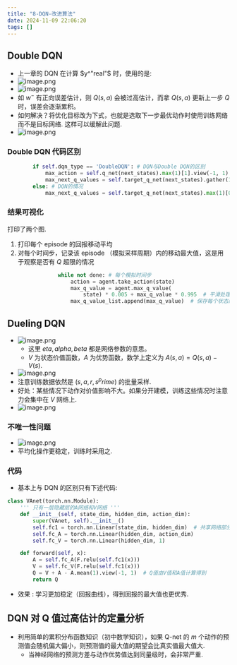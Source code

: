 ```yaml
---
title: "8-DQN-改进算法"
date: 2024-11-09 22:06:20
tags: []
---
```

## Double DQN

- 上一章的 DQN 在计算 $y^"real"$ 时，使用的是:
- ![image.png](https://how-to-1258460161.cos.ap-shanghai.myqcloud.com/how-to/20241111174501.webp)
- ![image.png](https://how-to-1258460161.cos.ap-shanghai.myqcloud.com/how-to/20241111174533.webp)
- 如 $w^-$ 有正向误差估计，则 $Q(s, a)$ 会被过高估计，而拿 $Q(s, a)$ 更新上一步 $Q$ 时，误差会逐渐累积。
- 如何解决？将优化目标改为下式，也就是选取下一步最优动作时使用训练网络而不是目标网络. 这样可以缓解此问题.
- ![image.png](https://how-to-1258460161.cos.ap-shanghai.myqcloud.com/how-to/20241111174812.webp)

### Double DQN 代码区别

```python
        if self.dqn_type == 'DoubleDQN': # DQN与Double DQN的区别
            max_action = self.q_net(next_states).max(1)[1].view(-1, 1)
            max_next_q_values = self.target_q_net(next_states).gather(1, max_action)
        else: # DQN的情况
            max_next_q_values = self.target_q_net(next_states).max(1)[0].view(-1, 1)
```

### 结果可视化

打印了两个图.

1. 打印每个 episode 的回报移动平均
2. 对每个时间步，记录该 episode （模拟采样周期）内的移动最大值，这是用于观察是否有 $Q$ 超限的情况

```python
                while not done: # 每个模拟时间步
                    action = agent.take_action(state)
                    max_q_value = agent.max_q_value(
                        state) * 0.005 + max_q_value * 0.995  # 平滑处理
                    max_q_value_list.append(max_q_value)  # 保存每个状态的最大Q值
```

## Dueling DQN

- ![image.png](https://how-to-1258460161.cos.ap-shanghai.myqcloud.com/how-to/20241111175114.webp)
    - 这里 $eta, alpha, beta$ 都是网络参数的意思。
    - $V$ 为状态价值函数，$A$ 为优势函数，数学上定义为 $A(s, a) = Q(s, a) - V(s)$.
- ![image.png](https://how-to-1258460161.cos.ap-shanghai.myqcloud.com/how-to/20241111175147.webp)
- 注意训练数据依然是 $(s, a, r, s^prime)$ 的批量采样.
- 好处：某些情况下动作对价值影响不大。如果分开建模，训练这些情况时注意力会集中在 $V$ 网络上.
- ![image.png](https://how-to-1258460161.cos.ap-shanghai.myqcloud.com/how-to/20241111175527.webp)

### 不唯一性问题

- ![image.png](https://how-to-1258460161.cos.ap-shanghai.myqcloud.com/how-to/20241111175627.webp)
- 平均化操作更稳定，训练时采用之.

### 代码

- 基本上与 DQN 的区别只有下述代码:

```python
class VAnet(torch.nn.Module):
    ''' 只有一层隐藏层的A网络和V网络 '''
    def __init__(self, state_dim, hidden_dim, action_dim):
        super(VAnet, self).__init__()
        self.fc1 = torch.nn.Linear(state_dim, hidden_dim)  # 共享网络部分
        self.fc_A = torch.nn.Linear(hidden_dim, action_dim)
        self.fc_V = torch.nn.Linear(hidden_dim, 1)

    def forward(self, x):
        A = self.fc_A(F.relu(self.fc1(x)))
        V = self.fc_V(F.relu(self.fc1(x)))
        Q = V + A - A.mean(1).view(-1, 1)  # Q值由V值和A值计算得到
        return Q
```

- 效果 : 学习更加稳定（回报曲线），得到回报的最大值也更优秀.

## DQN 对 Q 值过高估计的定量分析

- 利用简单的累积分布函数知识（初中数学知识），如果 Q-net 的 $m$ 个动作的预测值会随机偏大偏小，则预测值的最大值的期望会比真实值最大值大.
    - 当神经网络的预测方差与动作优势值达到同量级时，会非常严重.
